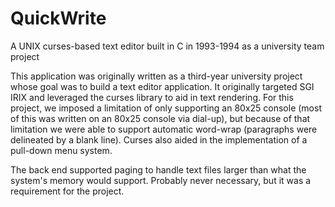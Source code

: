 # QuickWrite
A UNIX curses-based text editor built in C  in 1993-1994 as a university team project

This application was originally written as a third-year university project whose goal was to build a text editor application.  It originally targeted SGI IRIX and leveraged the curses library to aid in text rendering.  For this project, we imposed a limitation of only supporting an 80x25 console (most of this was written on an 80x25 console via dial-up), but because of that limitation we were able to support automatic word-wrap (paragraphs were delineated by a blank line).  Curses also aided in the implementation of a pull-down menu system.

The back end supported paging to handle text files larger than what the system's memory would support.  Probably never necessary, but it was a requirement for the project.

